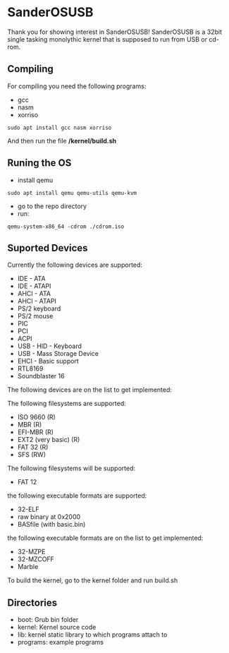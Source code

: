 # SanderOSUSB

Thank you for showing interest in SanderOSUSB!
SanderOSUSB is a 32bit single tasking monolythic kernel that is supposed to run from USB or cd-rom.

## Compiling
For compiling you need the following programs:
- gcc
- nasm
- xorriso

``` sudo apt install gcc nasm xorriso ```

And then run the file **/kernel/build.sh**

## Runing the OS
- install qemu

```sudo apt install qemu qemu-utils qemu-kvm```

- go to the repo directory
- run:

```qemu-system-x86_64 -cdrom ./cdrom.iso```

## Suported Devices
Currently the following devices are supported:
* IDE - ATA
* IDE - ATAPI
* AHCI - ATA
* AHCI - ATAPI
* PS/2 keyboard
* PS/2 mouse
* PIC
* PCI
* ACPI
* USB - HID - Keyboard
* USB - Mass Storage Device
* EHCI - Basic support
* RTL8169
* Soundblaster 16

The following devices are on the list to get implemented:

The following filesystems are supported:
* ISO 9660 (R)
* MBR (R)
* EFI-MBR (R)
* EXT2 (very basic) (R)
* FAT 32 (R)
* SFS (RW)

The following filesystems will be supported:
* FAT 12

the following executable formats are supported:
* 32-ELF
* raw binary at 0x2000
* BASfile (with basic.bin)

the following executable formats are on the list to get implemented:
* 32-MZPE
* 32-MZCOFF
* Marble

To build the kernel, go to the kernel folder and run build.sh

## Directories
* boot: Grub bin folder
* kernel: Kernel source code
* lib: kernel static library to which programs attach to
* programs: example programs
